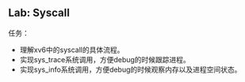 ## Lab: Syscall
任务：
* 理解xv6中的syscall的具体流程。
* 实现sys_trace系统调用，方便debug的时候跟踪进程。
* 实现sys_info系统调用，方便debug的时候观察内存以及进程空间状态。
